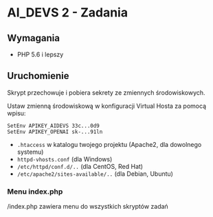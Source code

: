 # AI_DEVS 2 - Zadania

## Wymagania
- PHP 5.6 i lepszy

## Uruchomienie
Skrypt przechowuje i pobiera sekrety ze zmiennych środowiskowych.

Ustaw zmienną środowiskową w konfiguracji Virtual Hosta za pomocą wpisu:
```
SetEnv APIKEY_AIDEVS 33c...0d9
SetEnv APIKEY_OPENAI sk-...91ln
```
- `.htaccess` w katalogu twojego projektu (Apache2, dla dowolnego systemu)
- `httpd-vhosts.conf` (dla Windows)
- `/etc/httpd/conf.d/..` (dla CentOS, Red Hat)
- `/etc/apache2/sites-available/..` (dla Debian, Ubuntu)

### Menu index.php
/index.php zawiera menu do wszystkich skryptów zadań

